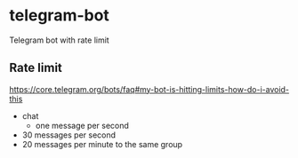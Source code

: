 # telegram-bot
Telegram bot with rate limit

## Rate limit

https://core.telegram.org/bots/faq#my-bot-is-hitting-limits-how-do-i-avoid-this

- chat
  - one message per second
- 30 messages per second
- 20 messages per minute to the same group